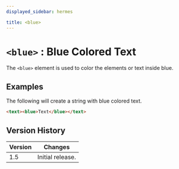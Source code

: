 ```yaml
---
displayed_sidebar: hermes

title: <blue>
---
```


# `<blue>` : Blue Colored Text

The `<blue>` element is used to color the elements or text inside blue.

## Examples

The following will create a string with blue colored text.

```html
<text><blue>Text</blue></text>
```

## Version History

| Version | Changes |
|---------| ------- |
| 1.5     | Initial release. |